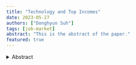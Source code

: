 ```yaml
---
title: "Technology and Top Incomes"
date: 2023-05-27
authors: ["Donghyun Suh"]
tags: [job-market]
abstract: "This is the abstract of the paper."
featured: true
---
```



<details>
  <summary>Abstract</summary>
  <p>This is an abstract</p>
</details>
